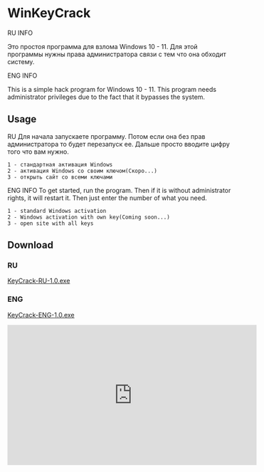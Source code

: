 # WinKeyCrack
RU INFO

Это простоя программа для взлома Windows 10 - 11. Для этой программы нужны права администратора связи с тем что она обходит систему. 

ENG INFO

This is a simple hack program for Windows 10 - 11. This program needs administrator privileges due to the fact that it bypasses the system.
## Usage
RU
Для начала запускаете программу. Потом если она без прав администратора то будет перезапуск ее. Дальше просто вводите цифру того что вам нужно.

    1 - стандартная активация Windows   
    2 - активация Windows со своим ключом(Скоро...)   
    3 - открыть сайт со всеми ключами
ENG INFO
To get started, run the program. Then if it is without administrator rights, it will restart it. Then just enter the number of what you need.

    1 - standard Windows activation
    2 - Windows activation with own key(Coming soon...)
    3 - open site with all keys

## Download
### RU
[KeyCrack-RU-1.0.exe](https://werea25.github.io/WinKeyCrack/KeyCrack-RU-1.0.exe)
### ENG
[KeyCrack-ENG-1.0.exe](https://werea25.github.io/WinKeyCrack/KeyCrack-ENG-1.0.exe)

<iframe width="560" height="315" src="https://www.youtube.com/embed/Jpcb4RpFFcs" 
title="YouTube video player" 
frameborder="0" 
allow="accelerometer; 
autoplay; 
clipboard-write; 
encrypted-media; 
gyroscope; 
picture-in-picture; 
web-share" 
allowfullscreen>
</iframe>
